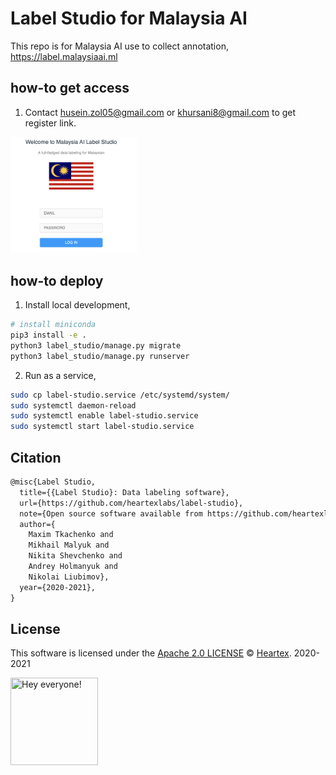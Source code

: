 # Label Studio for Malaysia AI

This repo is for Malaysia AI use to collect annotation, https://label.malaysiaai.ml

## how-to get access

1. Contact husein.zol05@gmail.com or khursani8@gmail.com to get register link.

<img alt="logo" width="40%" src="login.png">

## how-to deploy

1. Install local development,

```bash
# install miniconda
pip3 install -e .
python3 label_studio/manage.py migrate
python3 label_studio/manage.py runserver
```

2. Run as a service,

```bash
sudo cp label-studio.service /etc/systemd/system/
sudo systemctl daemon-reload
sudo systemctl enable label-studio.service 
sudo systemctl start label-studio.service
```

## Citation

```tex
@misc{Label Studio,
  title={{Label Studio}: Data labeling software},
  url={https://github.com/heartexlabs/label-studio},
  note={Open source software available from https://github.com/heartexlabs/label-studio},
  author={
    Maxim Tkachenko and
    Mikhail Malyuk and
    Nikita Shevchenko and
    Andrey Holmanyuk and
    Nikolai Liubimov},
  year={2020-2021},
}
```

## License

This software is licensed under the [Apache 2.0 LICENSE](/LICENSE) © [Heartex](https://www.heartex.ai/). 2020-2021

<img src="https://github.com/heartexlabs/label-studio/blob/master/images/opossum_looking.png?raw=true" title="Hey everyone!" height="140" width="140" />
